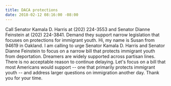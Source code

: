 ```yaml
---
title: DACA protections
date: 2018-02-12 08:16:00 -08:00
---
```


Call Senator Kamala D. Harris at (202) 224-3553 and Senator Dianne Feinstein at (202) 224-3841. Demand they support narrow legislation that focuses on protections for immigrant youth.
Hi, my name is Susan from 94619 in Oakland. I am calling to urge Senator Kamala D. Harris and Senator Dianne Feinstein to focus on a narrow bill that protects immigrant youth from deportation. Dreamers are widely supported across partisan lines. There is no acceptable reason to continue delaying. Let's focus on a bill that most Americans would support -- one that primarily protects immigrant youth -- and address larger questions on immigration another day. Thank you for your time.